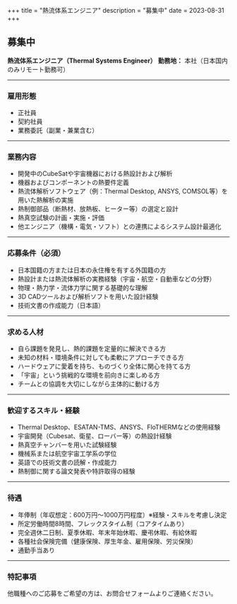 +++
title = "熱流体系エンジニア"
description = "募集中"
date = 2023-08-31
+++

## 募集中
**熱流体系エンジニア（Thermal Systems Engineer）**
**勤務地：** 本社（日本国内のみリモート勤務可）

---

### 雇用形態
- 正社員
- 契約社員
- 業務委託（副業・兼業含む）

---

### 業務内容
- 開発中のCubeSatや宇宙機器における熱設計および解析
- 機器およびコンポーネントの熱要件定義
- 熱流体解析ソフトウェア（例：Thermal Desktop, ANSYS, COMSOL等）を用いた熱解析の実施
- 熱制御部品（断熱材、放熱板、ヒーター等）の選定と設計
- 熱真空試験の計画・実施・評価
- 他エンジニア（機構・電気・ソフト）との連携によるシステム設計最適化

---

### 応募条件（必須）
- 日本国籍の方または日本の永住権を有する外国籍の方
- 熱設計または熱流体解析の実務経験（宇宙・航空・自動車などの分野）
- 物理・熱力学・流体力学に関する基礎的な理解
- 3D CADツールおよび解析ソフトを用いた設計経験
- 技術文書の作成能力（日本語）

---

### 求める人材
- 自ら課題を発見し、熱的課題を定量的に解決できる方
- 未知の材料・環境条件に対しても柔軟にアプローチできる方
- ハードウェアに愛着を持ち、ものづくり全体に関心を持てる方
- 「宇宙」という挑戦的な環境を前向きに楽しめる方
- チームとの協調を大切にしながら主体的に動ける方

---

### 歓迎するスキル・経験
- Thermal Desktop、ESATAN-TMS、ANSYS、FloTHERMなどの使用経験
- 宇宙開発（Cubesat、衛星、ローバー等）の熱設計経験
- 熱真空チャンバーを用いた試験経験
- 機械系または航空宇宙工学系の学位
- 英語での技術文書の読解・作成能力
- 熱制御に関する論文発表や特許取得の経験

---

### 待遇
- 年俸制（年収想定：600万円〜1000万円程度）※経験・スキルを考慮し決定
- 所定労働時間8時間、フレックスタイム制（コアタイムあり）
- 完全週休二日制、夏季休暇、年末年始休暇、慶弔休暇、有給休暇
- 各種社会保険完備（健康保険、厚生年金、雇用保険、労災保険）
- 通勤手当あり

---

### 特記事項
他職種へのご応募をご希望の方は、お問合せフォームよりご連絡ください。
